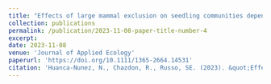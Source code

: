 ```yaml
---
title: "Effects of large mammal exclusion on seedling communities depend on plant species traits and landscape protection in human-modified Costa Rican forests"
collection: publications
permalink: /publication/2023-11-08-paper-title-number-4
excerpt: 
date: 2023-11-08
venue: 'Journal of Applied Ecology'
paperurl: 'https://doi.org/10.1111/1365-2664.14531'
citation: 'Huanca-Nunez, N., Chazdon, R., Russo, SE. (2023). &quot;Effects of large mammals on seedling communities depend on successional stage and species’ strategies in regenerating Costa Rican forests.&quot; <i>Journal of Applied Ecology</i>. 00, 1–12. https://doi.org/10.1111/1365-2664.14531'
---
```

